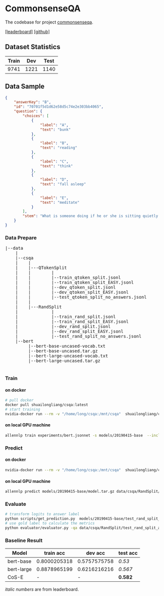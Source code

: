 # CommonsenseQA

The codebase for project [commonsenseqa][commonsense-qa-website].

[[leaderboard]][commonsense-qa-leaderboard] [[github]][commonsense-qa-github]

[commonsense-qa-leaderboard]: https://www.tau-nlp.org/csqa-leaderboard
[commonsense-qa-website]: https://www.tau-nlp.org/commonsenseqa
[commonsense-qa-github]: https://github.com/jonathanherzig/commonsenseqa
[conceptnet embedding]: https://github.com/commonsense/conceptnet-numberbatch

## Dataset Statistics

| Train | Dev  | Test |
| ----- | ---- | ---- |
| 9741  | 1221 | 1140 |


## Data Sample

```json
{
    "answerKey": "B",
    "id": "70701f5d1d62e58d5c74e2e303bb4065",
    "question": {
        "choices": [
            {
                "label": "A",
                "text": "bunk"
            },
            {
                "label": "B",
                "text": "reading"
            },
            {
                "label": "C",
                "text": "think"
            },
            {
                "label": "D",
                "text": "fall asleep"
            },
            {
                "label": "E",
                "text": "meditate"
            }
        ],
        "stem": "What is someone doing if he or she is sitting quietly and his or her eyes are moving?"
    }
}
```

### Data Prepare

<pre>
|--data
    |
    |--csqa
    |    |
    |    |---QTokenSplit
    |    |        |
    |    |        |--train_qtoken_split.jsonl
    |    |        |--train_qtoken_split_EASY.jsonl
    |    |        |--dev_qtoken_split.jsonl
    |    |        |--dev_qtoken_split_EASY.jsonl
    |    |        |--test_qtoken_split_no_answers.jsonl
    |    |
    |    |---RandSplit
    |             |
    |             |--train_rand_split.jsonl
    |             |--train_rand_split_EASY.jsonl
    |             |--dev_rand_split.jsonl
    |             |--dev_rand_split_EASY.jsonl
    |             |--test_rand_split_no_answers.jsonl
    |--bert
         |--bert-base-uncased-vocab.txt
         |--bert-base-uncased.tar.gz
         |--bert-large-uncased-vocab.txt
         |--bert-large-uncased.tar.gz

</pre>

### Train

#### on docker

```bash
# pull docker
docker pull shuailongliang/csqa:latest
# start training 
nvidia-docker run --rm -v "/home/long/csqa:/mnt/csqa"  shuailongliang/csqa:latest train -s /mnt/csqa/models/20190415-base /mnt/csqa/experiments/bert.jsonnet --include-package csqa
```

#### on local GPU machine

```bash
allennlp train experiments/bert.jsonnet -s models/20190415-base  --include-package csqa 
```

### Predict

#### on docker

```bash
nvidia-docker run --rm -v "/home/long/csqa:/mnt/csqa"  shuailongliang/csqa:latest predict /mnt/csqa/models/20190415-base/model.tar.gz  /mnt/csqa/data/csqa/RandSplit/test_rand_split_no_answers.jsonl --output-file /mnt/csqa/models/20190415-base/test_rand_split_prediction_logits.jsonl --cuda-device 0 --predictor csqa --include-package csqa
```

#### on local GPU machine

```bash
allennlp predict models/20190415-base/model.tar.gz data/csqa/RandSplit/test_rand_split_no_answers.jsonl --output-file models/20190415-base/test_rand_split_prediction_logits.jsonl --cuda-device 0 --predictor csqa --include-package csqa 
```

### Evaluate

```bash
# transform logits to answer label
python scripts/get_prediction.py  models/20190415-base/test_rand_split_prediction_logits.jsonl models/20190415-base/test_rand_split_predictions.csv
# use gold label to calculate the metrics
python evaluator/evaluator.py -qa data/csqa/RandSplit/test_rand_split_answers.jsonl -p models/20190415-base/test_rand_split_predictions.csv -o dev_rand_split_score.json
```

### Baseline Result

| Model      | train acc    | dev acc      | test acc  |
| ---------- | ------------ | ------------ | --------- |
| bert-base  | 0.8000205318 | 0.5757575758 | *0.53*    |
| bert-large | 0.8878965199 | 0.6216216216 | *0.567*   |
| CoS-E      | -            | -            | **0.582** |
 *italic numbers* are from leaderboard.

